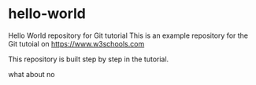 # hello-world
Hello World repository for Git tutorial
This is an example repository for the Git tutoial on https://www.w3schools.com

This repository is built step by step in the tutorial.


what about no
